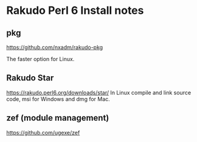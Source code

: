 # Rakudo Perl 6 Install notes

## pkg
<a href="https://github.com/nxadm/rakudo-pkg" target="_blank">https://github.com/nxadm/rakudo-pkg</a>

The faster option for Linux.

## Rakudo Star
https://rakudo.perl6.org/downloads/star/
In Linux compile and link source code, msi for Windows and dmg for Mac.

## zef (module management)
https://github.com/ugexe/zef
